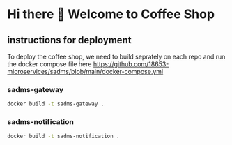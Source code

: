 # Hi there 👋 Welcome to Coffee Shop

## instructions for deployment

To deploy the coffee shop, we need to build seprately on each repo and run the docker compose file here https://github.com/18653-microservices/sadms/blob/main/docker-compose.yml

### sadms-gateway
```sh
docker build -t sadms-gateway .
```
### sadms-notification
```sh
docker build -t sadms-notification .
```
